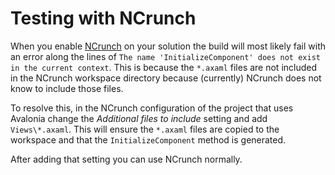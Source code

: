 # Testing with NCrunch

When you enable [NCrunch](https://www.ncrunch.net) on your solution the build will most likely fail with an error along the lines of `The name 'InitializeComponent' does not exist in the current context`. This is because the `*.axaml` files are not included in the NCrunch workspace directory because (currently) NCrunch does not know to include those files.

To resolve this, in the NCrunch configuration of the project that uses Avalonia change the _Additional files to include_ setting and add `Views\*.axaml`. This will ensure the `*.axaml` files are copied to the workspace and that the `InitializeComponent` method is generated.

After adding that setting you can use NCrunch normally.
